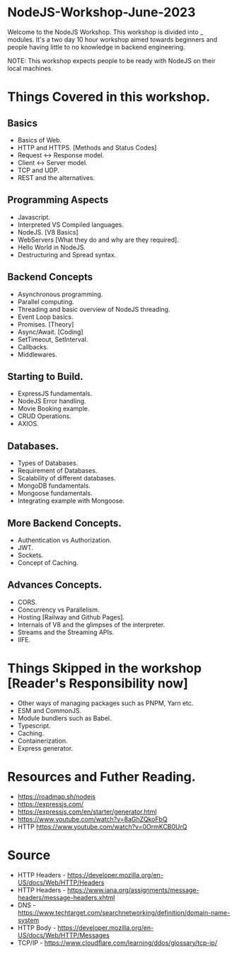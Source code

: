 # NodeJS-Workshop-June-2023
Welcome to the NodeJS Workshop. This workshop is divided into _ modules. It's a two day 10 hour workshop aimed towards beginners and people having little to no knowledge in backend engineering.

NOTE: This workshop expects people to be ready with NodeJS on their local machines.

# Things Covered in this workshop.
## Basics
- Basics of Web.
- HTTP and HTTPS. [Methods and Status Codes]
- Request <-> Response model.
- Client <-> Server model.
- TCP and UDP.
- REST and the alternatives.

## Programming Aspects
- Javascript.
- Interpreted VS Compiled languages.
- NodeJS. [V8 Basics]
- WebServers [What they do and why are they required].
- Hello World in NodeJS.
- Destructuring and Spread syntax.

## Backend Concepts
- Asynchronous programming.
- Parallel computing.
- Threading and basic overview of NodeJS threading.
- Event Loop basics.
- Promises. [Theory]
- Async/Await. [Coding]
- SetTimeout, SetInterval.
- Callbacks.
- Middlewares.

## Starting to Build.
- ExpressJS fundamentals.
- NodeJS Error handling.
- Movie Booking example.
- CRUD Operations.
- AXIOS.

## Databases.
- Types of Databases.
- Requirement of Databases.
- Scalability of different databases.
- MongoDB fundamentals.
- Mongoose fundamentals.
- Integrating example with Mongoose.

## More Backend Concepts.
- Authentication vs Authorization.
- JWT.
- Sockets.
- Concept of Caching.

## Advances Concepts.
- CORS.
- Concurrency vs Parallelism.
- Hosting [Railway and Github Pages].
- Internals of V8 and the glimpses of the interpreter.
- Streams and the Streaming APIs.
- IIFE.

# Things Skipped in the workshop [Reader's Responsibility now]
- Other ways of managing packages such as PNPM, Yarn etc.
- ESM and CommonJS.
- Module bundlers such as Babel.
- Typescript.
- Caching.
- Containerization.
- Express generator.

# Resources and Futher Reading.
- https://roadmap.sh/nodejs
- https://expressjs.com/
- https://expressjs.com/en/starter/generator.html
- https://www.youtube.com/watch?v=8aGhZQkoFbQ
- HTTP https://www.youtube.com/watch?v=0OrmKCB0UrQ

# Source
- HTTP Headers - https://developer.mozilla.org/en-US/docs/Web/HTTP/Headers
- HTTP Headers - https://www.iana.org/assignments/message-headers/message-headers.xhtml
- DNS - https://www.techtarget.com/searchnetworking/definition/domain-name-system
- HTTP Body - https://developer.mozilla.org/en-US/docs/Web/HTTP/Messages
- TCP/IP - https://www.cloudflare.com/learning/ddos/glossary/tcp-ip/